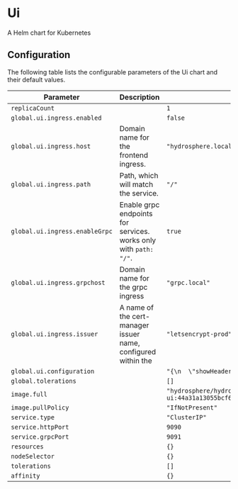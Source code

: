 
Ui
===========

A Helm chart for Kubernetes


## Configuration

The following table lists the configurable parameters of the Ui chart and their default values.

| Parameter                | Description             | Default        |
| ------------------------ | ----------------------- | -------------- |
| `replicaCount` |  | `1` |
| `global.ui.ingress.enabled` |  | `false` |
| `global.ui.ingress.host` | Domain name for the frontend ingress. | `"hydrosphere.local"` |
| `global.ui.ingress.path` | Path, which will match the service. | `"/"` |
| `global.ui.ingress.enableGrpc` | Enable grpc endpoints for services. works only with `path: "/"`. | `true` |
| `global.ui.ingress.grpchost` | Domain name for the grpc ingress | `"grpc.local"` |
| `global.ui.ingress.issuer` | A name of the cert-manager issuer name, configured within the | `"letsencrypt-prod"` |
| `global.ui.configuration` |  | `"{\n  \"showHeader\": true\n}\n"` |
| `global.tolerations` |  | `[]` |
| `image.full` |  | `"hydrosphere/hydro-serving-ui:44a31a13055bcf65dd415cf134ae25c6927c8155"` |
| `image.pullPolicy` |  | `"IfNotPresent"` |
| `service.type` |  | `"ClusterIP"` |
| `service.httpPort` |  | `9090` |
| `service.grpcPort` |  | `9091` |
| `resources` |  | `{}` |
| `nodeSelector` |  | `{}` |
| `tolerations` |  | `[]` |
| `affinity` |  | `{}` |





